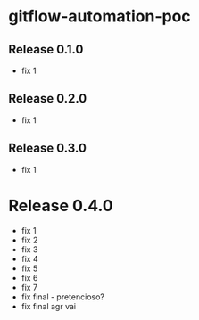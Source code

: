 # gitflow-automation-poc

## Release 0.1.0
- fix 1

## Release 0.2.0
- fix 1

## Release 0.3.0
- fix 1

# Release 0.4.0
- fix 1
- fix 2
- fix 3
- fix 4
- fix 5
- fix 6
- fix 7
- fix final - pretencioso?
- fix final agr vai